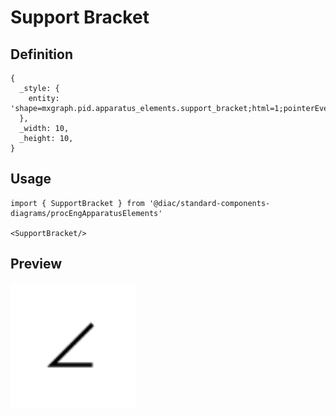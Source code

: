 # Support Bracket

## Definition

```
{
  _style: { 
    entity: 'shape=mxgraph.pid.apparatus_elements.support_bracket;html=1;pointerEvents=1;align=center;verticalLabelPosition=bottom;verticalAlign=top;dashed=0;',
  },
  _width: 10,
  _height: 10,
}
```

## Usage

```
import { SupportBracket } from '@diac/standard-components-diagrams/procEngApparatusElements'

<SupportBracket/>
```

## Preview

<img src="./support-bracket.png" width="200"/>

